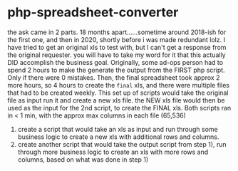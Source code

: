 # php-spreadsheet-converter

the ask came in 2 parts. 18 months apart......sometime around 2018-ish for the first one, and then in 2020, shortly before i was made redundant lolz. I have tried to get an original xls to test with, but I can't get a response from the original requester. you will have to take my word for it that this actually DID accomplish the business goal. Originally, some ad-ops person had to spend 2 hours to make the generate the output from the FIRST php script. Only if there were 0 mistakes. Then, the final spreadsheet took approx 2 more hours, so 4 hours to create the `final` xls, and there were multiple files that had to be created weekly. This set up of scripts would take the original file as input run it and create a new xls file. the NEW xls file would then be used as the input for the 2nd script, to create the FINAL xls. Both scripts ran in < 1 min, with the approx max columns in each file (65,536)


1) create a script that would take an xls as input and run through some business logic to create a new xls with additional rows and columns.
2) create another script that would take the output script from step 1), run through more business logic to create an xls with more rows and columns, based on what was done in step 1)
